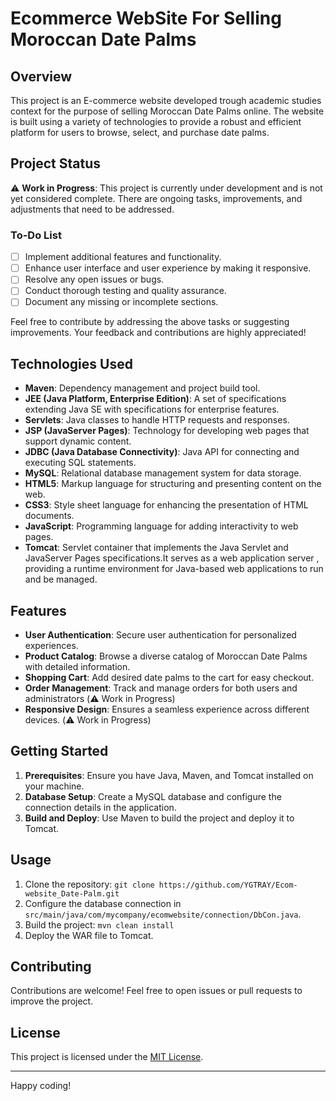 # Ecommerce WebSite For Selling Moroccan Date Palms

## Overview

This project is an E-commerce website developed  trough academic studies context for the purpose of selling Moroccan Date Palms online. The website is built using a variety of technologies to provide a robust and efficient platform for users to browse, select, and purchase date palms.

## Project Status

⚠️ **Work in Progress**: This project is currently under development and is not yet considered complete. There are ongoing tasks, improvements, and adjustments that need to be addressed.

### To-Do List

- [ ] Implement additional features and functionality.
- [ ] Enhance user interface and user experience by making it responsive.
- [ ] Resolve any open issues or bugs.
- [ ] Conduct thorough testing and quality assurance.
- [ ] Document any missing or incomplete sections.

Feel free to contribute by addressing the above tasks or suggesting improvements. Your feedback and contributions are highly appreciated!

## Technologies Used

- **Maven**: Dependency management and project build tool.
- **JEE (Java Platform, Enterprise Edition)**: A set of specifications extending Java SE with specifications for enterprise features.
- **Servlets**: Java classes to handle HTTP requests and responses.
- **JSP (JavaServer Pages)**: Technology for developing web pages that support dynamic content.
- **JDBC (Java Database Connectivity)**: Java API for connecting and executing SQL statements.
- **MySQL**: Relational database management system for data storage.
- **HTML5**: Markup language for structuring and presenting content on the web.
- **CSS3**: Style sheet language for enhancing the presentation of HTML documents.
- **JavaScript**: Programming language for adding interactivity to web pages.
- **Tomcat**: Servlet container that implements the Java Servlet and JavaServer Pages specifications.It serves as a web application server , providing a runtime environment for Java-based web               applications to run and be managed.

## Features

- **User Authentication**: Secure user authentication for personalized experiences.
- **Product Catalog**: Browse a diverse catalog of Moroccan Date Palms with detailed information.
- **Shopping Cart**: Add desired date palms to the cart for easy checkout.
- **Order Management**: Track and manage orders for both users and administrators (⚠️ Work in Progress)
- **Responsive Design**: Ensures a seamless experience across different devices. (⚠️ Work in Progress)

## Getting Started

1. **Prerequisites**: Ensure you have Java, Maven, and Tomcat installed on your machine.
2. **Database Setup**: Create a MySQL database and configure the connection details in the application.
3. **Build and Deploy**: Use Maven to build the project and deploy it to Tomcat.

## Usage

1. Clone the repository: `git clone https://github.com/YGTRAY/Ecom-website_Date-Palm.git `
2. Configure the database connection in `src/main/java/com/mycompany/ecomwebsite/connection/DbCon.java`. 
3. Build the project: `mvn clean install`
4. Deploy the WAR file to Tomcat.

## Contributing

Contributions are welcome! Feel free to open issues or pull requests to improve the project.

## License

This project is licensed under the [MIT License](LICENSE).

---


Happy coding!

